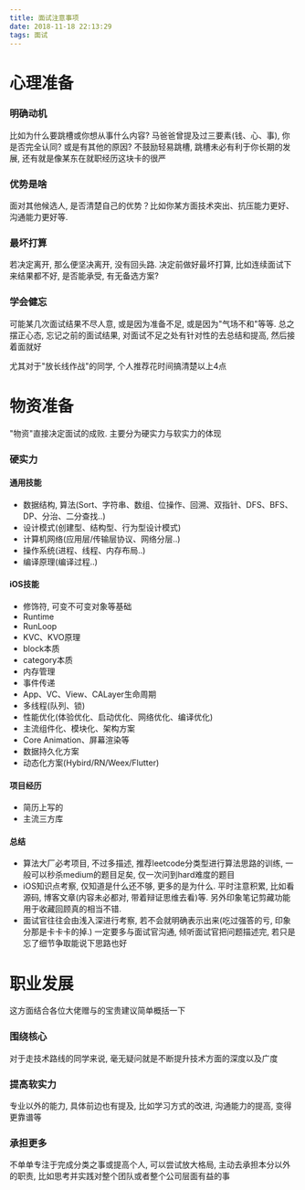 ```yaml
---
title: 面试注意事项
date: 2018-11-18 22:13:29
tags: 面试
---
```



# 心理准备


### 明确动机
比如为什么要跳槽或你想从事什么内容? 马爸爸曾提及过三要素(钱、心、事), 你是否完全认同? 或是有其他的原因?
不鼓励轻易跳槽, 跳槽未必有利于你长期的发展, 还有就是像某东在就职经历这块卡的很严


### 优势是啥
面对其他候选人, 是否清楚自己的优势？比如你某方面技术突出、抗压能力更好、沟通能力更好等.


### 最坏打算
若决定离开, 那么便坚决离开, 没有回头路. 决定前做好最坏打算, 比如连续面试下来结果都不好, 是否能承受, 有无备选方案?


### 学会健忘
可能某几次面试结果不尽人意, 或是因为准备不足, 或是因为"气场不和"等等. 总之摆正心态, 忘记之前的面试结果, 对面试不足之处有针对性的去总结和提高, 然后接着面就好


尤其对于"放长线作战"的同学, 个人推荐花时间搞清楚以上4点


# 物资准备

"物资"直接决定面试的成败. 主要分为硬实力与软实力的体现

### 硬实力

#### 通用技能

* 数据结构, 算法(Sort、字符串、数组、位操作、回溯、双指针、DFS、BFS、DP、分治、二分查找..)
* 设计模式(创建型、结构型、行为型设计模式)
* 计算机网络(应用层/传输层协议、网络分层..)
* 操作系统(进程、线程、内存布局..)
* 编译原理(编译过程..)


#### iOS技能

* 修饰符, 可变不可变对象等基础
* Runtime
* RunLoop
* KVC、KVO原理
* block本质
* category本质
* 内存管理
* 事件传递
* App、VC、View、CALayer生命周期
* 多线程(队列、锁)
* 性能优化(体验优化、启动优化、网络优化、编译优化)
* 主流组件化、模块化、架构方案
* Core Animation、屏幕渲染等
* 数据持久化方案
* 动态化方案(Hybird/RN/Weex/Flutter)


#### 项目经历

* 简历上写的
* 主流三方库

#### 总结

* 算法大厂必考项目, 不过多描述, 推荐leetcode分类型进行算法思路的训练, 一般可以秒杀medium的题目足矣, 仅一次问到hard难度的题目
* iOS知识点考察, 仅知道是什么还不够, 更多的是为什么. 平时注意积累, 比如看源码, 博客文章(内容未必都对, 带着辩证思维去看)等. 另外印象笔记剪藏功能用于收藏回顾真的相当不错.
* 面试官往往会由浅入深进行考察, 若不会就明确表示出来(吃过强答的亏, 印象分那是卡卡卡的掉.) 一定要多与面试官沟通, 倾听面试官把问题描述完, 若只是忘了细节争取能说下思路也好


# 职业发展

这方面结合各位大佬赠与的宝贵建议简单概括一下

### 围绕核心
对于走技术路线的同学来说, 毫无疑问就是不断提升技术方面的深度以及广度

### 提高软实力
专业以外的能力, 具体前边也有提及, 比如学习方式的改进, 沟通能力的提高, 变得更靠谱等

### 承担更多
不单单专注于完成分类之事或提高个人, 可以尝试放大格局, 主动去承担本分以外的职责, 比如思考并实践对整个团队或者整个公司层面有益的事

